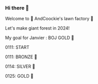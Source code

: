 ### Hi there 👋

Welcome to 🌳 AndCoockie's lawn factory 🌳

Let's make giant forest in 2024!

My goal for Janvier : BOJ GOLD 🥇

0111: START

0111: BRONZE 🥉

0114: SILVER 🥈

0125:  GOLD  🥇

<!--
**AndCookie/AndCookie** is a ✨ _special_ ✨ repository because its `README.md` (this file) appears on your GitHub profile.

Here are some ideas to get you started:

- 🔭 I’m currently working on ...
- 🌱 I’m currently learning ...
- 👯 I’m looking to collaborate on ...
- 🤔 I’m looking for help with ...
- 💬 Ask me about ...
- 📫 How to reach me: ...
- 😄 Pronouns: ...
- ⚡ Fun fact: ...
-->

